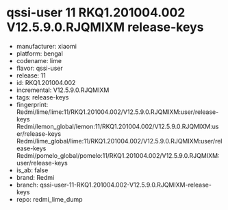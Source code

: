 # qssi-user 11 RKQ1.201004.002 V12.5.9.0.RJQMIXM release-keys
- manufacturer: xiaomi
- platform: bengal
- codename: lime
- flavor: qssi-user
- release: 11
- id: RKQ1.201004.002
- incremental: V12.5.9.0.RJQMIXM
- tags: release-keys
- fingerprint: Redmi/lime/lime:11/RKQ1.201004.002/V12.5.9.0.RJQMIXM:user/release-keys
Redmi/lemon_global/lemon:11/RKQ1.201004.002/V12.5.9.0.RJQMIXM:user/release-keys
Redmi/lime_global/lime:11/RKQ1.201004.002/V12.5.9.0.RJQMIXM:user/release-keys
Redmi/pomelo_global/pomelo:11/RKQ1.201004.002/V12.5.9.0.RJQMIXM:user/release-keys
- is_ab: false
- brand: Redmi
- branch: qssi-user-11-RKQ1.201004.002-V12.5.9.0.RJQMIXM-release-keys
- repo: redmi_lime_dump
